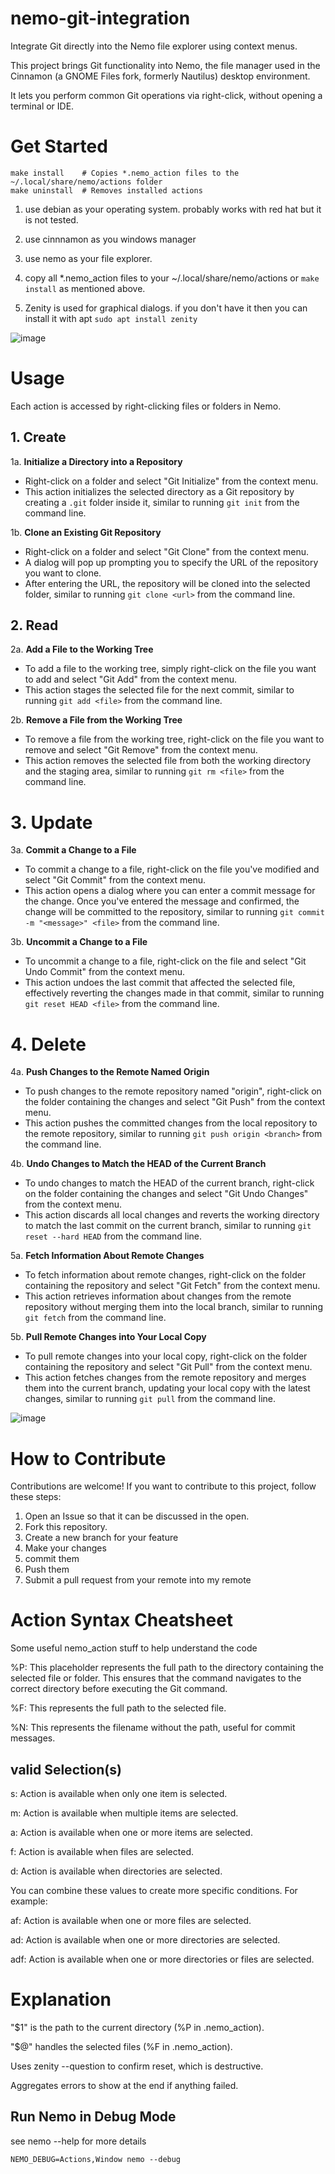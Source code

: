nemo-git-integration
=====

Integrate Git directly into the Nemo file explorer using context menus.

This project brings Git functionality into Nemo, the file manager used in the Cinnamon (a GNOME Files fork, formerly Nautilus) desktop environment. 

It lets you perform common Git operations via right-click, without opening a terminal or IDE.


# Get Started 

```
make install    # Copies *.nemo_action files to the ~/.local/share/nemo/actions folder
make uninstall  # Removes installed actions
```

1. use debian as your operating system. probably works with red hat but it is not tested.  

2. use cinnnamon as you windows manager  

3. use nemo as your file explorer.
   
5. copy all *.nemo_action files to your ~/.local/share/nemo/actions or ```make install``` as mentioned above.

6. Zenity is used for graphical dialogs. if you don't have it then you can install it with apt ```sudo apt install zenity```

![image](https://github.com/wilsonify/nemo-git-integration/assets/26659886/e41bb677-e998-4b50-9ddc-af0f1370aff1)

# Usage

Each action is accessed by right-clicking files or folders in Nemo.

## 1. Create

1a. **Initialize a Directory into a Repository**
   
   - Right-click on a folder and select "Git Initialize" from the context menu.
   - This action initializes the selected directory as a Git repository by creating a `.git` folder inside it, similar to running `git init` from the command line.

1b. **Clone an Existing Git Repository**
   
   - Right-click on a folder and select "Git Clone" from the context menu.
   - A dialog will pop up prompting you to specify the URL of the repository you want to clone.
   - After entering the URL, the repository will be cloned into the selected folder, similar to running `git clone <url>` from the command line.

## 2. Read
2a. **Add a File to the Working Tree**
   
   - To add a file to the working tree, simply right-click on the file you want to add and select "Git Add" from the context menu.
   - This action stages the selected file for the next commit, similar to running `git add <file>` from the command line.

2b. **Remove a File from the Working Tree**
   
   - To remove a file from the working tree, right-click on the file you want to remove and select "Git Remove" from the context menu.
   - This action removes the selected file from both the working directory and the staging area, similar to running `git rm <file>` from the command line.

# 3. Update
3a. **Commit a Change to a File**
   
   - To commit a change to a file, right-click on the file you've modified and select "Git Commit" from the context menu.
   - This action opens a dialog where you can enter a commit message for the change. Once you've entered the message and confirmed, the change will be committed to the repository, similar to running `git commit -m "<message>" <file>` from the command line.

3b. **Uncommit a Change to a File**
   
   - To uncommit a change to a file, right-click on the file and select "Git Undo Commit" from the context menu.
   - This action undoes the last commit that affected the selected file, effectively reverting the changes made in that commit, similar to running `git reset HEAD <file>` from the command line.

# 4. Delete

4a. **Push Changes to the Remote Named Origin**
   
   - To push changes to the remote repository named "origin", right-click on the folder containing the changes and select "Git Push" from the context menu.
   - This action pushes the committed changes from the local repository to the remote repository, similar to running `git push origin <branch>` from the command line.

4b. **Undo Changes to Match the HEAD of the Current Branch**
   
   - To undo changes to match the HEAD of the current branch, right-click on the folder containing the changes and select "Git Undo Changes" from the context menu.
   - This action discards all local changes and reverts the working directory to match the last commit on the current branch, similar to running `git reset --hard HEAD` from the command line.

5a. **Fetch Information About Remote Changes**
   
   - To fetch information about remote changes, right-click on the folder containing the repository and select "Git Fetch" from the context menu.
   - This action retrieves information about changes from the remote repository without merging them into the local branch, similar to running `git fetch` from the command line.

5b. **Pull Remote Changes into Your Local Copy**
   
   - To pull remote changes into your local copy, right-click on the folder containing the repository and select "Git Pull" from the context menu.
   - This action fetches changes from the remote repository and merges them into the current branch, updating your local copy with the latest changes, similar to running `git pull` from the command line.


![image](https://github.com/wilsonify/nemo-git-integration/assets/26659886/f0c17b0f-f2c7-4d94-9cb0-0abc031782e5)

# How to Contribute

Contributions are welcome! If you want to contribute to this project, follow these steps:

1. Open an Issue so that it can be discussed in the open.
2. Fork this repository.
3. Create a new branch for your feature
4. Make your changes
5. commit them
6. Push them
7. Submit a pull request from your remote into my remote

# Action Syntax Cheatsheet

Some useful nemo_action stuff to help understand the code

%P: This placeholder represents the full path to the directory containing the selected file or folder. This ensures that the command navigates to the correct directory before executing the Git command.

%F: This represents the full path to the selected file.

%N: This represents the filename without the path, useful for commit messages.

## valid Selection(s)

s: Action is available when only one item is selected.

m: Action is available when multiple items are selected.

a: Action is available when one or more items are selected.

f: Action is available when files are selected.

d: Action is available when directories are selected.

You can combine these values to create more specific conditions. For example:

af: Action is available when one or more files are selected.

ad: Action is available when one or more directories are selected.

adf: Action is available when one or more directories or files are selected.

# Explanation

"$1" is the path to the current directory (%P in .nemo_action).

"$@" handles the selected files (%F in .nemo_action).

Uses zenity --question to confirm reset, which is destructive.

Aggregates errors to show at the end if anything failed.

## Run Nemo in Debug Mode

see nemo --help for more details
```
NEMO_DEBUG=Actions,Window nemo --debug
```
